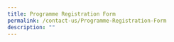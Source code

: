 ```yaml
---
title: Programme Registration Form
permalink: /contact-us/Programme-Registration-Form
description: ""
---
```

